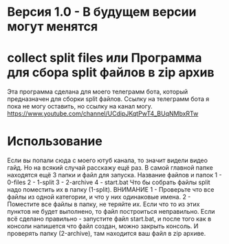 # Версия 1.0 - В будущем версии могут менятся
# collect split files или Программа для сбора split файлов в zip архив
Эта программа сделана для моего телеграмм бота, который предназначен для сборки split файлов.
Ссылку на телеграмм бота я пока не могу оставить, но ссылку на канал могу.
https://www.youtube.com/channel/UCdipJKqtPwT4_BUqNMbxRTw
# Использование
Если вы попали сюда с моего ютуб канала, то значит видели видео гайд. Но на всякий случай расскажу ещё раз.
В самой главной папке находятся ещё 3 папки и файл для запуска.
Название файлов и папок
1 - 0-files
2 - 1-split
3 - 2-archive
4 - start.bat
Что бы собрать файлы split надо поместить их в папку (1-split). 
ВНИМАНИЕ
1 - Проверьте что все файлы из одной категории, и что у них одинаковые имена.
2 - Поместите все файлы в папку, не теряйте их.
Если что то из этих пунктов не будет выполнено, то файл построиться неправильно.
Если всё сделано правильно - запустите файл start.bat, и после того как в консоли напишется что файл создан, можно закрыть консоль. И проверять папку (2-archive), там находится ваш файл в zip архиве.
